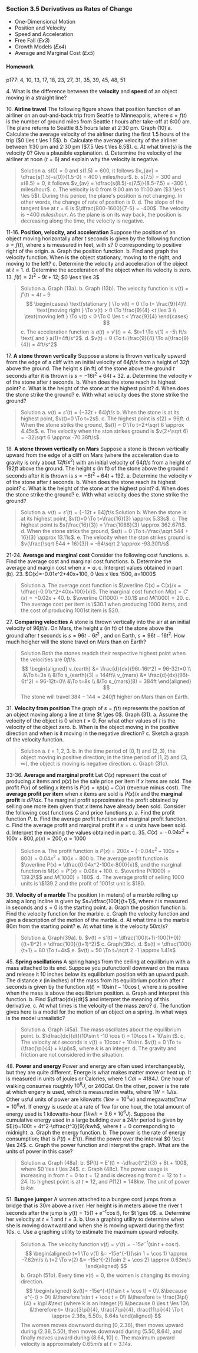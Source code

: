 ### Section 3.5 Derivatives as Rates of Change

+ One-Dimensional Motion
+ Position and Velocity
+ Speed and Acceleration
+ Free Fall (_Ex3_)
+ Growth Models (_Ex4_)
+ Average and Marginal Cost (_Ex5_)

#### Homework
p177: 4, 10, 13, 17, 18, 23, 27, 31, 35, 39, 45, 48, 51

4\. What is the difference between the **velocity** and **speed** of an object moving in a straight line?

10\. **Airline travel** The following figure shows that position function of an airliner on an out-and-back trip from Seattle to Minneapolis, where $s=f(t)$ is the number of ground miles from Seattle $t$ hours after take-off at 6:00 am. The plane returns to Seattle 8.5 hours later at 2:30 pm. Graph (10)
a. Calculate the average velocity of the airliner during the first 1.5 hours of the trip ($0 \les t \les 1.5$).
b. Calculate the average velocity of the airliner between 1:30 pm and 2:30 pm ($7.5 \les t \les 8.5$).
c. At what time(s) is the velocity 0? Give a plausible explanation.
d. Determine the velocity of the airliner at noon ($t=6$) and explain why the velocity is negative.
>Solution
a. $s(0) = 0$ and $s(1.5) = 600$, it follows $v_{av} = \dfrac{s(1.5)-s(0)}{1.5-0} = 400 \ miles/hour$.
b. $s(7.5) = 300$ and $s(8.5) = 0$, it follows $v_{av} = \dfrac{s(8.5)-s(7.5)}{8.5-7.5} = -300 \ miles/hour$.
c. The velocity is 0 from 9:00 am to 11:00 am ($3 \les  t \les 5$). During this period, the plane's position is not changing. In other words, the change of rate of position is 0.
d. The slope of the tangent line at $t=6$ is $\dfrac{800-1600}{7-5} = -400$. The velocity is $-400 \ miles/hour$. As the plane is on its way back, the position is decreasing along the time, the velocity is negative.

11-16\. **Position, velocity, and acceleration** Suppose the position of an object moving horizontally after $t$ seconds is given by the following function $s=f(t)$, where $s$ is measured in feet, with $s$? $0$ corresponding to positive right of the origin.
a. Graph the position function.
b. Find and graph the velocity function. When is the object stationary, moving to the right, and moving to the left?
c. Determine the velocity and acceleration of the object at $t=1$.
d. Determine the acceleration of the object when its velocity is zero.
13\. $f(t) = 2t^2-9t+12$; $0 \les  t \les 3$
>Solution
a. Graph (13a).
b. Graph (13b). The velocity function is $v(t) = f'(t) = 4t-9$
$$
\begin{cases}
\text{stationary } \To v(t) = 0 \To t= \frac{9}{4}\\
\text{moving right } \To v(t) > 0 \To \frac{9}{4} <t \les 3 \\
\text{moving left } \To v(t) < 0 \To 0 \les t < \frac{9}{4}
\end{cases}
$$
c. The acceleration function is $a(t) = v'(t) = 4$. $t=1 \To v(1) = -5\ ft/s \text{ and } a(1)=4ft/s^2$.
d. $v(t) = 0 \To t=\frac{9}{4} \To a(\frac{9}{4}) = 4ft/s^2$

17\. **A stone thrown vertically** Suppose a stone is thrown vertically upward from the edge of a cliff with an initial velocity of $64ft/s$ from a height of $32ft$ above the ground. The height $s$ (in ft) of the stone above the ground $t$ seconds after it is thrown is $s=-16t^2+64t+32$.
a. Determine the velocity $v$ of the stone after $t$ seconds.
b. When does the stone reach its highest point?
c. What is the height of the stone at the highest point?
d. When does the stone strike the ground?
e. With what velocity does the stone strike the ground?
>Solution
a. $v(t) = s'(t) = (-32t+ 64)ft/s$
b. When the stone is at its highest point, $v(t)=0 \To t=2s$.
c. The highest point is $s(2) = 96ft$.
d. When the stone striks the ground, $s(t) = 0 \To t=2+\sqrt 6 \approx 4.45s$.
e. The velocity when the ston strikes ground is $v(2+\sqrt 6) = -32\sqrt 6 \approx -70.38ft/s$.

18\. **A stone thrown vertically on Mars** Suppose a stone is thrown vertically upward from the edge of a cliff on Mars (where the acceleration due to gravity is only about $12 ft/s^2$) with an initial velocity of $6 4ft/s$ from a height of $192 ft$ above the ground. The height $s$ (in ft) of the stone above the ground $t$ seconds after it is thrown is $s=-6t^2+64t+192$.
a. Determine the velocity $v$ of the stone after $t$ seconds.
b. When does the stone reach its highest point?
c. What is the height of the stone at the highest point?
d. When does the stone strike the ground?
e. With what velocity does the stone strike the ground?
>Solution
a. $v(t) = s'(t) = (-12t+ 64)ft/s$
>Solution
b. When the stone is at its highest point, $v(t)=0 \To t=\frac{16}{3} \approx 5.33s$.
c. The highest point is $s(\frac{16}{3}) = \frac{1088}{3} \approx 362.67ft$.
d. When the stone striks the ground, $s(t) = 0 \To t=\frac{\sqrt 544 + 16}{3} \approx 13.11s$.
e. The velocity when the ston strikes ground is $v(\frac{\sqrt 544 + 16}{3}) = -64\sqrt 2 \approx -93.30ft/s$.

21-24\. **Average and marginal cost** Consider the following cost functions.
a. Find the average cost and marginal cost functions.
b. Determine the average and margin cost when $x=a$.
c. Interpret values obtained in part (b).
23\. $C(x)=-0.01x^2+40x+100, 0 \les x \les 1500, a=1000$
>Solution
a. The average cost function is $\overline C(x) = C(x)/x = \dfrac{-0.01x^2+40x+100}{x}$. The marginal cost function $M(x) = C'(x) = -0.02x+40$.
b. $\overline C(1000) = 30.1$ and $M(1000) = 20$.
c. The average cost per item is \\$30.1 when producing 1000 items, and the cost of producing 1001st item is \$20.

27\. **Comparing velocities** A stone is thrown vertically into the air at an initial velocity of $96ft/s$. On Mars, the height $s$ (in ft) of the stone above the ground after $t$ seconds is $s=96t-6t^2$ , and on Earth, $s=96t-16t^2$. How much heigher will the stone travel on Mars than on Earth?
>Solution
Both the stones readch their respective highest point when the velocities are $0ft/s$.
$$
\begin{aligned}
v_{earth} &= \frac{d}{dx}(96t-16t^2) = 96-32t=0 \\
&\To t=3s \\
&\To s_{earth}(3) = 144ft\\
v_{mars} &= \frac{d}{dx}(96t-6t^2) = 96-12t=0\\
&\To t=8s \\
&\To s_{mars}(8) = 384ft
\end{aligned}
$$
The stone will travel $384-144=240ft$ higher on Mars than on Earth.

31\. **Velocity from position** The graph of $s=f(t)$ represents the position of an object moving along a line at time $t \ges 0$. Graph (31).
a. Assume the velocity of the object is $0$ when $t=0$. For what other values of $t$ is the velocity of the object zero.
b. When is the object moving in the positive direction and when is it moving in the negative direction?
c. Sketch a graph of the velocity function.
>Solution
a. $t=1, 2, 3$.
b. In the time period of $(0, 1)$ and $(2, 3)$, the object moving in positive direction; in the time period of $(1, 2)$ and $(3, \infty)$, the object is moving is negative direction.
c. Graph (31c).

33-36\. **Average and marginal profit** Let $C(x)$ represent the cost of producing $x$ items and $p(x)$ be the sale price per item if $x$ items are sold. The profit $P(x)$ of selling $x$ items is $P(x) = xp(x) - C(x)$ (revenue minus cost). The **average profit per item** when $x$ items are sold is $P(x)/x$ and the **marginal profit** is $dP/dx$. The marginal profit approximates the profit obtained by selling one more item given that $x$ items have already been sold. Consider the following cost functions $C$ and price functions $p$.
a. Find the profit function $P$.
b. Find the average profit function and marginal profit function.
c. Find the average profit and marginal profit if $x=a$ units have been sold.
d. Interpret the meaning the values obtained in part c.
35\. $C(x)=-0.04x^2+100x+800, p(x)=200, a=1000$
>Solution
a. The profit function is $P(x) = 200x- (-0.04x^2+100x+800)= 0.04x^2+100x-800$
b. The average profit function is $\overline P(x) = \dfrac{0.04x^2-100x-800}{x}$, and the marginal function is $M(x) = P'(x) = 0.08x+100$.
c. $\overline P(1000) = 139.2\$$ and $M(1000)=180\$$.
d. The average profit of selling 1000 units is \\$139.2 and the profit of 1001st unit is \$180.

39\. **Velocity of a marble** The position (in meters) of a marble rolling up along a long incline is given by $s=\dfrac{100t}{t+1}$, where $t$ is measured in seconds and $s=0$ is the starting point.
a. Graph the position function
b. Find the velocity function for the marble.
c. Graph the velocity function and give a description of the motion of the marble.
d. At what time is the marble $80m$ from the starting point?
e. At what time is the velocity $50m/s$?
>Solution
a. Graph(39a).
b. $v(t) = s'(t) = \dfrac{100(t+1)-100(1+0)}{(t+1)^2} = \dfrac{100}{(t+1)^2}$
c. Graph(39c).
d. $s(t) = \dfrac{100t}{t+1} = 80 \To t=4s$
e. $v(t) = 50 \To t=\sqrt 2 -1 \approx 1.41s$

45\. **Spring oscillations** A spring hangs from the ceiling at equilibrium with a mass attached to its end. Suppose you pufunctionll downward on the mass and release it 10 inches below its equilibrium position with an upward push. The distance $x$ (in inches) of the mass from its equilibrium position after $t$ seconds is given by the function $x(t) = 10\sin t -10 \cos t$, where $x$ is positive when the mass is above the equilibrium position.
a. Graph and interpret this function.
b. Find $\dfrac{dx}{dt}$ and interpret the meaning of this derivative.
c. At what times is the velocity of the mass zero?
d. The function gives here is a model for the motion of an object on a spring. In what ways is the model unrealistic?
>Solution
a. Graph (45a). The mass oscillates about the equilibrium point.
b. $\dfrac{dx}{dt}(10\sin t -10 \cos t) = 10\cos t + 10\sin t$.
c. The velocity at $t$ seconds is $v(t) = 10\cos t + 10\sin t$. $v(t) = 0 \To t=(\frac{\pi}{4} + k\pi)s$, where $k$ is an integer.
d. The gravity and friction are not considered in the situation.

48\. **Power and energy** Power and energy are often used interchangeably, but they are quite different. Energe is what makes matter move or heat up. It is measured in units of joules or Calories, where $1\ Cal = 4184J$. One hour of walking consumes roughtly $10^6J$, or $240 Cal$. On the other, power is the rate at which engery is used, which is measured in watts, where $1W=1J/s$. Other usful units of power are kilowatts ($1kw = 10^3w$) and megawatts($1mw=10^6w$). If energy is usede at a rate of 1kw for one hour, the total amount of energy used is 1 kilowatts-hour ($1kwh =3.6 \times 10^6J$). Suppose the cumulative energy used in a large building over a $24hr$ period is given by $E(t)=100t + 4t^2-\dfrac{t^3}{9}/kwh$, where $t=0$ corresponding to midnight.
a. Graph the energy function.
b. The power is the rate of energy consumption; that is $P(t) = E'(t)$. Find the power over the interval $0 \les t \les 24$.
c. Graph the power function and interpret the graph. What are the units of power in this case?
>Solution
a. Graph (48a).
b. $P(t) = E'(t) = -\dfrac{t^2}{3} + 8t + 100$, where $0 \les t \les 24$.
c. Graph (48c). The power usage is increasing in from $t=0$ to $t=12$ and is decreasing from $t=12$ to $t=24$. Its highest point is at $t=12$, and $P(12) = 148kw$. The unit of power is $kw$.

51\. **Bungee jumper** A women attached to a bungee cord jumps from a bridge that is $30m$ above a river. Her height is in meters above the river t seconds after the jump is $y(t)=15(1+e^{-t}\cos t)$, for $t \ges 0$.
a. Determine her velocity at $t=1$ and $t=3$.
b. Use a graphing utility to determine when she is moving downward and when she is moving upward during the first $10s$.
c. Use a graphing utility to estimate the maximum upward velocity.
>Solution
a. The velocity function $v(t) = y'(t) = -15e^{-t}(\sin t + \cos t)$.
$$
\begin{aligned}
t=1 \To v(1) &= -15e^{-1}(\sin 1 + \cos 1) \approx -7.62m/s \\
t=2 \To v(2) &= -15e^{-2}(\sin 2 + \cos 2) \approx 0.63m/s
\end{aligned}
$$
b. Graph (51b). Every time $v(t)=0$, the women is changing its moving direction.
$$
\begin{aligned}
&v(t)= -15e^{-t}(\sin t + \cos t) = 0\\
&\because e^{-t} > 0\\
&\therefore \sin t + \cos t = 0\\
&\therefore t= \frac{3\pi}{4} + k\pi &\text {where k is an integer.}\\
&\because 0 \les t \les 10\\
&\therefore t= \frac{3\pi}{4}, \frac{7\pi}{4}, \frac{11\pi}{4} \To t \approx 2.36s, 5.50s, 8.64s
\end{aligned}
$$
The women moves downward during $[0, 2.36)$, then moves upward during $(2.36, 5.50)$, then moves downward during $(5.50, 8.64)$, and finally moves upward during $(8.64, 10]$
c. The maximum upward velocity is approximately $0.65m/s$ at $t\approx 3.14s$.
